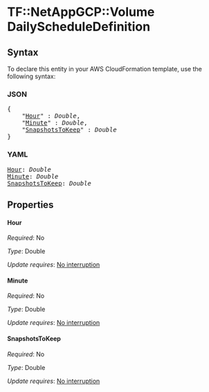 # TF::NetAppGCP::Volume DailyScheduleDefinition

## Syntax

To declare this entity in your AWS CloudFormation template, use the following syntax:

### JSON

<pre>
{
    "<a href="#hour" title="Hour">Hour</a>" : <i>Double</i>,
    "<a href="#minute" title="Minute">Minute</a>" : <i>Double</i>,
    "<a href="#snapshotstokeep" title="SnapshotsToKeep">SnapshotsToKeep</a>" : <i>Double</i>
}
</pre>

### YAML

<pre>
<a href="#hour" title="Hour">Hour</a>: <i>Double</i>
<a href="#minute" title="Minute">Minute</a>: <i>Double</i>
<a href="#snapshotstokeep" title="SnapshotsToKeep">SnapshotsToKeep</a>: <i>Double</i>
</pre>

## Properties

#### Hour

_Required_: No

_Type_: Double

_Update requires_: [No interruption](https://docs.aws.amazon.com/AWSCloudFormation/latest/UserGuide/using-cfn-updating-stacks-update-behaviors.html#update-no-interrupt)

#### Minute

_Required_: No

_Type_: Double

_Update requires_: [No interruption](https://docs.aws.amazon.com/AWSCloudFormation/latest/UserGuide/using-cfn-updating-stacks-update-behaviors.html#update-no-interrupt)

#### SnapshotsToKeep

_Required_: No

_Type_: Double

_Update requires_: [No interruption](https://docs.aws.amazon.com/AWSCloudFormation/latest/UserGuide/using-cfn-updating-stacks-update-behaviors.html#update-no-interrupt)

